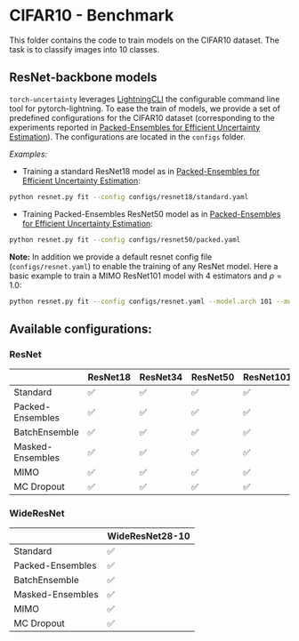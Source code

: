 # CIFAR10 - Benchmark

This folder contains the code to train models on the CIFAR10 dataset. The task is to classify images into $10$ classes.

## ResNet-backbone models

`torch-uncertainty` leverages [LightningCLI](https://lightning.ai/docs/pytorch/stable/api/lightning.pytorch.cli.LightningCLI.html#lightning.pytorch.cli.LightningCLI) the configurable command line tool for pytorch-lightning. To ease the train of models, we provide a set of predefined configurations for the CIFAR10 dataset (corresponding to the experiments reported in [Packed-Ensembles for Efficient Uncertainty Estimation](https://arxiv.org/abs/2210.09184)). The configurations are located in the `configs` folder.

*Examples:*

* Training a standard ResNet18 model as in [Packed-Ensembles for Efficient Uncertainty Estimation](https://arxiv.org/abs/2210.09184):

```bash
python resnet.py fit --config configs/resnet18/standard.yaml
```

* Training Packed-Ensembles ResNet50 model as in [Packed-Ensembles for Efficient Uncertainty Estimation](https://arxiv.org/abs/2210.09184):

```bash
python resnet.py fit --config configs/resnet50/packed.yaml
```


**Note:** In addition we provide a default resnet config file (`configs/resnet.yaml`) to enable the training of any ResNet model. Here a basic example to train a MIMO ResNet101 model with $4$ estimators and $\rho=1.0$:

```bash
python resnet.py fit --config configs/resnet.yaml --model.arch 101 --model.version mimo --model.num_estimators 4 --model.rho 1.0
```

## Available configurations:

### ResNet

||ResNet18|ResNet34|ResNet50|ResNet101|ResNet152|
|---|---|---|---|---|---|
|Standard|✅|✅|✅|✅|✅|
|Packed-Ensembles|✅|✅|✅|✅|✅|
|BatchEnsemble|✅|✅|✅|✅|✅|
|Masked-Ensembles|✅|✅|✅|✅|✅|
|MIMO|✅|✅|✅|✅|✅|
|MC Dropout|✅|✅|✅|✅|✅|


### WideResNet

||WideResNet28-10|
|---|---|
|Standard|✅|
|Packed-Ensembles|✅|
|BatchEnsemble|✅|
|Masked-Ensembles|✅|
|MIMO|✅|
|MC Dropout|✅|
